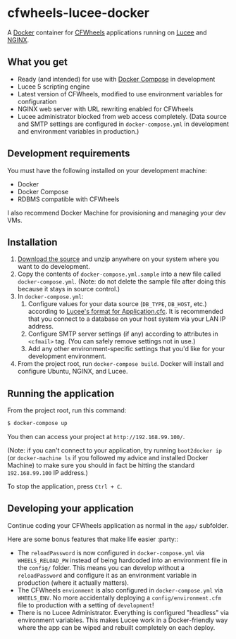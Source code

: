 # cfwheels-lucee-docker

A [Docker][1] container for [CFWheels][2] applications running on [Lucee][3] and [NGINX][5].

## What you get

-   Ready (and intended) for use with [Docker Compose][6] in development
-   Lucee 5 scripting engine
-   Latest version of CFWheels, modified to use environment variables for configuration
-   NGINX web server with URL rewriting enabled for CFWheels
-   Lucee administrator blocked from web access completely. (Data source and SMTP settings are configured in
    `docker-compose.yml` in development and environment variables in production.)

## Development requirements

You must have the following installed on your development machine:

-  Docker
-  Docker Compose
-  RDBMS compatible with CFWheels

I also recommend Docker Machine for provisioning and managing your dev VMs.

## Installation

1.  [Download the source][7] and unzip anywhere on your system where you want to do development.
2.  Copy the contents of `docker-compose.yml.sample` into a new file called `docker-compose.yml`. (Note: do not delete
    the sample file after doing this because it stays in source control.)
3.  In `docker-compose.yml`:
    1.  Configure values for your data source (`DB_TYPE`, `DB_HOST`, etc.) according to
        [Lucee's format for Application.cfc][8]. It is recommended that you connect to a database on your host system
        via your LAN IP address.
    2.  Configure SMTP server settings (if any) according to attributes in `<cfmail>` tag. (You can safely remove
        settings not in use.)
    3.  Add any other environment-specific settings that you'd like for your development environment.
4.  From the project root, run `docker-compose build`. Docker will install and configure Ubuntu, NGINX, and Lucee.

## Running the application

From the project root, run this command:

```bash
$ docker-compose up
```

You then can access your project at `http://192.168.99.100/`.

(Note: if you can't connect to your application, try running `boot2docker ip` (or `docker-machine ls` if you followed
my advice and installed Docker Machine) to make sure you should in fact be hitting the standard `192.168.99.100` IP
address.)

To stop the application, press `Ctrl + C`.

## Developing your application

Continue coding your CFWheels application as normal in the `app/` subfolder.

Here are some bonus features that make life easier :party::

-  The `reloadPassword` is now configured in `docker-compose.yml` via `WHEELS_RELOAD_PW` instead of being hardcoded
   into an environment file in the `config/` folder. This means you can develop without a `reloadPassword` and
   configure it as an environment variable in production (where it actually matters).
-  The CFWheels `envionment` is also configured in `docker-compose.yml` via `WHEELS_ENV`. No more accidentally
   deploying a `config/environment.cfm` file to production with a setting of `development`!
-  There is no Lucee Administrator. Everything is configured "headless" via environment variables. This makes Lucee
   work in a Docker-friendly way where the app can be wiped and rebuilt completely on each deploy.


[1]: https://www.docker.com/
[2]: http://cfwheels.org/
[3]: http://lucee.org/
[5]: http://nginx.org/
[6]: https://docs.docker.com/compose/
[7]: https://github.com/liquifusion/cfwheels-lucee-docker/archive/master.zip
[8]: https://bitbucket.org/lucee/lucee/wiki/Cookbook_Datasource_Define_Datasource#markdown-header-create-a-datasource-in-the-applicationcfc
[9]: http://phusion.github.io/baseimage-docker/
